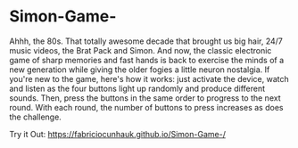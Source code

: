 # Simon-Game-

Ahhh, the 80s. That totally awesome decade that brought us big hair, 24/7 music videos, the Brat Pack and Simon. And now, the classic electronic game of sharp memories and fast hands is back to exercise the minds of a new generation while giving the older fogies a little neuron nostalgia. If you're new to the game, here's how it works: just activate the device, watch and listen as the four buttons light up randomly and produce different sounds. Then, press the buttons in the same order to progress to the next round. With each round, the number of buttons to press increases as does the challenge.

Try it Out: https://fabriciocunhauk.github.io/Simon-Game-/
